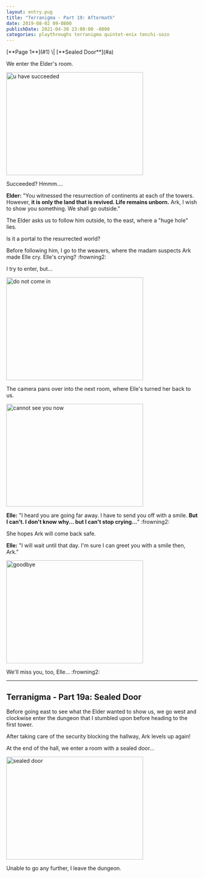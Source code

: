 ```yaml
---
layout: entry.pug
title: "Terranigma - Part 19: Aftermath"
date: 2019-08-02 09-0800
publishDate: 2021-04-30 23:00:00 -0800
categories: playthroughs terranigma quintet-enix tenchi-sozo
---
```


<p class="entry-partination" markdown="1">[**Page 1**](#1) \| [**Sealed Door**](#a)</p>

<a name="1"></a>

We enter the Elder's room.

<img src="https://i.imgur.com/gHWMjx2.png" alt="u have succeeded" width="360" height="270" id="liveblog" />

Succeeded? Hmmm....

**Elder:** "You witnessed the resurrection of continents at each of the towers. However, **it is only the land that is revived. Life remains unborn.** Ark, I wish to show you something. We shall go outside."

The Elder asks us to follow him outside, to the east, where a "huge hole" lies.

Is it a portal to the resurrected world?

Before following him, I go to the weavers, where the madam suspects Ark made Elle cry. Elle's crying? :frowning2:

I try to enter, but...

<img src="https://i.imgur.com/3jg0hSa.png" alt="do not come in" width="360" height="270" id="liveblog" />

The camera pans over into the next room, where Elle's turned her back to us.

<img src="https://i.imgur.com/EobrX6w.png" alt="cannot see you now" width="360" height="270" id="liveblog" />

**Elle:** "I heard you are going far away. I have to send you off with a smile. **But I can't. I don't know why... but I can't stop crying...**" :frowning2:

She hopes Ark will come back safe.

**Elle:** "I will wait until that day. I'm sure I can greet you with a smile then, Ark."

<img src="https://i.imgur.com/PcI0xEp.png" alt="goodbye" width="360" height="270" id="liveblog" />

We'll miss you, too, Elle... :frowning2:

<a name="a"></a>

---

<p><h2 class="entry-title">Terranigma - Part 19a: Sealed Door</h2></p>

Before going east to see what the Elder wanted to show us, we go west and clockwise enter the dungeon that I stumbled upon before heading to the first tower.

After taking care of the security blocking the hallway, Ark levels up again!

At the end of the hall, we enter a room with a sealed door...

<img src="https://i.imgur.com/mJXXTkd.png" alt="sealed door" width="360" height="270" id="liveblog" />

Unable to go any further, I leave the dungeon.